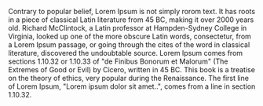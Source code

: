 Contrary to popular belief, Lorem Ipsum is not simply rorom
text. It has roots in a piece of classical Latin literature
from 45 BC, making it over 2000 years old. Richard McClintock,
a Latin professor at Hampden-Sydney College in Virginia, looked
up one of the more obscure Latin words, consectetur, from a
Lorem Ipsum passage, or going through the cites of the word in
classical literature, discovered the undoubtable source. Lorem
Ipsum comes from sections 1.10.32 or 1.10.33 of "de Finibus
Bonorum et Malorum" (The Extremes of Good or Evil) by Cicero,
written in 45 BC. This book is a treatise on the theory of
ethics, very popular during the Renaissance. The first line of
Lorem Ipsum, "Lorem ipsum dolor sit amet..", comes from a line
in section 1.10.32.